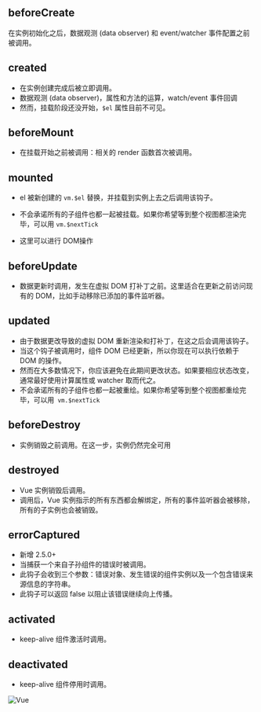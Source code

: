 ## beforeCreate

在实例初始化之后，数据观测 (data observer) 和 event/watcher 事件配置之前被调用。

## created

-  在实例创建完成后被立即调用。
- 数据观测 (data observer)，属性和方法的运算，watch/event 事件回调
- 然而，挂载阶段还没开始，`$el` 属性目前不可见。

## beforeMount

- 在挂载开始之前被调用：相关的 render 函数首次被调用。

## mounted

- el 被新创建的 `vm.$el` 替换，并挂载到实例上去之后调用该钩子。

- 不会承诺所有的子组件也都一起被挂载。如果你希望等到整个视图都渲染完毕，可以用 `vm.$nextTick`

- 这里可以进行 DOM操作


## beforeUpdate

- 数据更新时调用，发生在虚拟 DOM 打补丁之前。这里适合在更新之前访问现有的 DOM，比如手动移除已添加的事件监听器。

## updated

- 由于数据更改导致的虚拟 DOM 重新渲染和打补丁，在这之后会调用该钩子。
-  当这个钩子被调用时，组件 DOM 已经更新，所以你现在可以执行依赖于 DOM 的操作。
- 然而在大多数情况下，你应该避免在此期间更改状态。如果要相应状态改变，通常最好使用计算属性或 watcher 取而代之。
- 不会承诺所有的子组件也都一起被重绘。如果你希望等到整个视图都重绘完毕，可以用` vm.$nextTick`



## beforeDestroy

- 实例销毁之前调用。在这一步，实例仍然完全可用

## destroyed

- Vue 实例销毁后调用。
- 调用后，Vue 实例指示的所有东西都会解绑定，所有的事件监听器会被移除，所有的子实例也会被销毁。

## errorCaptured

- 新增  2.5.0+
- 当捕获一个来自子孙组件的错误时被调用。
- 此钩子会收到三个参数：错误对象、发生错误的组件实例以及一个包含错误来源信息的字符串。
- 此钩子可以返回 false 以阻止该错误继续向上传播。

## activated

- keep-alive 组件激活时调用。



## deactivated

- keep-alive 组件停用时调用。





![Vue](https://youpaiyun.zongqilive.cn/image/006tNc79ly1fyzcbjmvaqj30u023zt9s.jpg)



